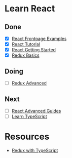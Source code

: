 # Learn React

## Done

* [X] [React Frontpage Examples](1-react-frontpage-examples/)
* [X] [React Tutorial](2-react-tutorial/)
* [X] [React Getting Started](3-react-getting-started/)
* [X] [Redux Basics](4-redux-basics/)

## Doing

* [ ] [Redux Advanced](5-redux-advanced/)

## Next
* [ ] [React Advanced Guides](next-react-advanced-guides/)
* [ ] [Learn TypeScript](next-learn-typescript/)

# Resources

 * [Redux with TypeScript](https://github.com/piotrwitek/react-redux-typescript-guide#redux)